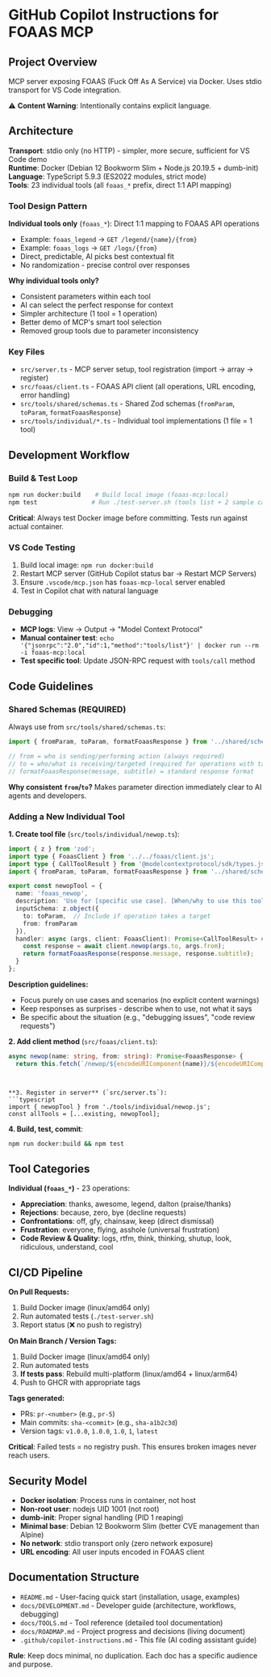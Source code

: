 # GitHub Copilot Instructions for FOAAS MCP

## Project Overview

MCP server exposing FOAAS (Fuck Off As A Service) via Docker. Uses stdio transport for VS Code integration.

⚠️ **Content Warning**: Intentionally contains explicit language.

## Architecture

**Transport**: stdio only (no HTTP) - simpler, more secure, sufficient for VS Code demo  
**Runtime**: Docker (Debian 12 Bookworm Slim + Node.js 20.19.5 + dumb-init)  
**Language**: TypeScript 5.9.3 (ES2022 modules, strict mode)  
**Tools**: 23 individual tools (all `foaas_*` prefix, direct 1:1 API mapping)

### Tool Design Pattern

**Individual tools only** (`foaas_*`): Direct 1:1 mapping to FOAAS API operations
- Example: `foaas_legend` → `GET /legend/{name}/{from}`
- Example: `foaas_logs` → `GET /logs/{from}`
- Direct, predictable, AI picks best contextual fit
- No randomization - precise control over responses

**Why individual tools only?**
- Consistent parameters within each tool
- AI can select the perfect response for context
- Simpler architecture (1 tool = 1 operation)
- Better demo of MCP's smart tool selection
- Removed group tools due to parameter inconsistency

### Key Files

- `src/server.ts` - MCP server setup, tool registration (import → array → register)
- `src/foaas/client.ts` - FOAAS API client (all operations, URL encoding, error handling)
- `src/tools/shared/schemas.ts` - Shared Zod schemas (`fromParam`, `toParam`, `formatFoaasResponse`)
- `src/tools/individual/*.ts` - Individual tool implementations (1 file = 1 tool)

## Development Workflow

### Build & Test Loop
```bash
npm run docker:build    # Build local image (foaas-mcp:local)
npm test               # Run ./test-server.sh (tools list + 2 sample calls)
```

**Critical**: Always test Docker image before committing. Tests run against actual container.

### VS Code Testing
1. Build local image: `npm run docker:build`
2. Restart MCP server (GitHub Copilot status bar → Restart MCP Servers)
3. Ensure `.vscode/mcp.json` has `foaas-mcp-local` server enabled
4. Test in Copilot chat with natural language

### Debugging
- **MCP logs**: View → Output → "Model Context Protocol"
- **Manual container test**: `echo '{"jsonrpc":"2.0","id":1,"method":"tools/list"}' | docker run --rm -i foaas-mcp:local`
- **Test specific tool**: Update JSON-RPC request with `tools/call` method

## Code Guidelines

### Shared Schemas (REQUIRED)
Always use from `src/tools/shared/schemas.ts`:

```typescript
import { fromParam, toParam, formatFoaasResponse } from '../shared/schemas.js';

// from = who is sending/performing action (always required)
// to = who/what is receiving/targeted (required for operations with targets)
// formatFoaasResponse(message, subtitle) = standard response format
```

**Why consistent `from`/`to`?** Makes parameter direction immediately clear to AI agents and developers.

### Adding a New Individual Tool

**1. Create tool file** (`src/tools/individual/newop.ts`):
```typescript
import { z } from 'zod';
import type { FoaasClient } from '../../foaas/client.js';
import type { CallToolResult } from '@modelcontextprotocol/sdk/types.js';
import { fromParam, toParam, formatFoaasResponse } from '../shared/schemas.js';

export const newopTool = {
  name: 'foaas_newop',
  description: 'Use for [specific use case]. [When/why to use this tool].',
  inputSchema: z.object({
    to: toParam,  // Include if operation takes a target
    from: fromParam
  }),
  handler: async (args, client: FoaasClient): Promise<CallToolResult> => {
    const response = await client.newop(args.to, args.from);
    return formatFoaasResponse(response.message, response.subtitle);
  }
};
```

**Description guidelines:**
- Focus purely on use cases and scenarios (no explicit content warnings)
- Keep responses as surprises - describe when to use, not what it says
- Be specific about the situation (e.g., "debugging issues", "code review requests")

**2. Add client method** (`src/foaas/client.ts`):
```typescript
async newop(name: string, from: string): Promise<FoaasResponse> {
  return this.fetch(`/newop/${encodeURIComponent(name)}/${encodeURIComponent(from)}`);
```
```


**3. Register in server** (`src/server.ts`):
```typescript
import { newopTool } from './tools/individual/newop.js';
const allTools = [...existing, newopTool];
```

**4. Build, test, commit**:
```bash
npm run docker:build && npm test
```

## Tool Categories

**Individual (`foaas_*`)** - 23 operations:
- **Appreciation**: thanks, awesome, legend, dalton (praise/thanks)
- **Rejections**: because, zero, bye (decline requests)
- **Confrontations**: off, gfy, chainsaw, keep (direct dismissal)
- **Frustration**: everyone, flying, asshole (universal frustration)
- **Code Review & Quality**: logs, rtfm, think, thinking, shutup, look, ridiculous, understand, cool

## CI/CD Pipeline

**On Pull Requests:**
1. Build Docker image (linux/amd64 only)
2. Run automated tests (`./test-server.sh`)
3. Report status (❌ no push to registry)

**On Main Branch / Version Tags:**
1. Build Docker image (linux/amd64 only)
2. Run automated tests
3. **If tests pass**: Rebuild multi-platform (linux/amd64 + linux/arm64)
4. Push to GHCR with appropriate tags

**Tags generated:**
- PRs: `pr-<number>` (e.g., `pr-5`)
- Main commits: `sha-<commit>` (e.g., `sha-a1b2c3d`)
- Version tags: `v1.0.0`, `1.0.0`, `1.0`, `1`, `latest`

**Critical**: Failed tests = no registry push. This ensures broken images never reach users.

## Security Model

- **Docker isolation**: Process runs in container, not host
- **Non-root user**: nodejs UID 1001 (not root)
- **dumb-init**: Proper signal handling (PID 1 reaping)
- **Minimal base**: Debian 12 Bookworm Slim (better CVE management than Alpine)
- **No network**: stdio transport only (zero network exposure)
- **URL encoding**: All user inputs encoded in FOAAS client

## Documentation Structure

- `README.md` - User-facing quick start (installation, usage, examples)
- `docs/DEVELOPMENT.md` - Developer guide (architecture, workflows, debugging)
- `docs/TOOLS.md` - Tool reference (detailed tool documentation)
- `docs/ROADMAP.md` - Project progress and decisions (living document)
- `.github/copilot-instructions.md` - This file (AI coding assistant guide)

**Rule**: Keep docs minimal, no duplication. Each doc has a specific audience and purpose.
